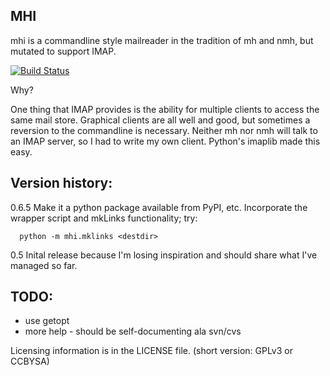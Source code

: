 MHI
---

mhi is a commandline style mailreader in the tradition of mh and nmh,
but mutated to support IMAP.

[![Build Status](https://travis-ci.org/pjz/mhi.svg?branch=master)](https://travis-ci.org/pjz/mhi)

Why?

One thing that IMAP provides is the ability for multiple clients to
access the same mail store. Graphical clients are all well and good,
but sometimes a reversion to the commandline is necessary. Neither mh
nor nmh will talk to an IMAP server, so I had to write my own client.
Python's imaplib made this easy.

Version history:
----------------

0.6.5 Make it a python package available from PyPI, etc.
      Incorporate the wrapper script and mkLinks functionality; try:

      python -m mhi.mklinks <destdir>


0.5 Inital release because I'm losing inspiration and should share what
    I've managed so far.

TODO:
-----

 * use getopt
 * more help - should be self-documenting ala svn/cvs

Licensing information is in the LICENSE file. (short version: GPLv3 or CCBYSA)

